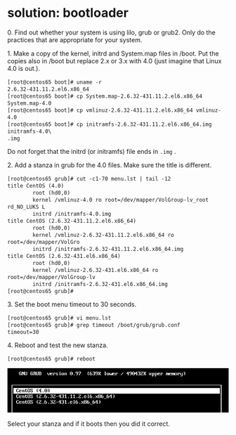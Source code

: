 # solution: bootloader

0\. Find out whether your system is using lilo, grub or grub2. Only do
the practices that are appropriate for your system.

1\. Make a copy of the kernel, initrd and System.map files in /boot. Put
the copies also in /boot but replace 2.x or 3.x with 4.0 (just imagine
that Linux 4.0 is out.).

    [root@centos65 boot]# uname -r
    2.6.32-431.11.2.el6.x86_64
    [root@centos65 boot]# cp System.map-2.6.32-431.11.2.el6.x86_64 System.map-4.0
    [root@centos65 boot]# cp vmlinuz-2.6.32-431.11.2.el6.x86_64 vmlinuz-4.0
    [root@centos65 boot]# cp initramfs-2.6.32-431.11.2.el6.x86_64.img initramfs-4.0\
    .img

Do not forget that the initrd (or initramfs) file ends in `.img` .

2\. Add a stanza in grub for the 4.0 files. Make sure the title is
different.

    [root@centos65 grub]# cut -c1-70 menu.lst | tail -12
    title CentOS (4.0)
            root (hd0,0)
            kernel /vmlinuz-4.0 ro root=/dev/mapper/VolGroup-lv_root rd_NO_LUKS L
            initrd /initramfs-4.0.img
    title CentOS (2.6.32-431.11.2.el6.x86_64)
            root (hd0,0)
            kernel /vmlinuz-2.6.32-431.11.2.el6.x86_64 ro root=/dev/mapper/VolGro
            initrd /initramfs-2.6.32-431.11.2.el6.x86_64.img
    title CentOS (2.6.32-431.el6.x86_64)
            root (hd0,0)
            kernel /vmlinuz-2.6.32-431.el6.x86_64 ro root=/dev/mapper/VolGroup-lv
            initrd /initramfs-2.6.32-431.el6.x86_64.img
    [root@centos65 grub]#

3\. Set the boot menu timeout to 30 seconds.

    [root@centos65 grub]# vi menu.lst
    [root@centos65 grub]# grep timeout /boot/grub/grub.conf
    timeout=30

4\. Reboot and test the new stanza.

    [root@centos65 grub]# reboot

![](images/grub1_centos.png)

Select your stanza and if it boots then you did it correct.
